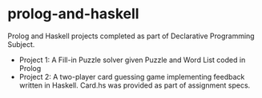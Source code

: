 # prolog-and-haskell
Prolog and Haskell projects completed as part of Declarative Programming Subject.

- Project 1: A Fill-in Puzzle solver given Puzzle and Word List coded in Prolog
- Project 2: A two-player card guessing game implementing feedback written in Haskell. Card.hs was provided as part of assignment specs.


